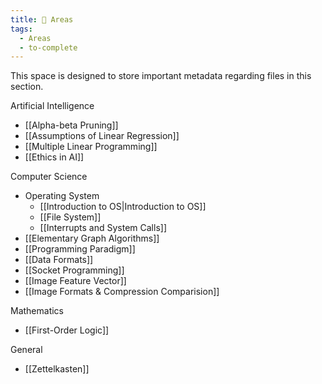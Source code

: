 ```yaml
---
title: 🔭 Areas
tags:
  - Areas
  - to-complete
---
```

This space is designed to store important metadata regarding files in this section. 

Artificial Intelligence
- [[Alpha-beta Pruning]]
- [[Assumptions of Linear Regression]]
- [[Multiple Linear Programming]]
- [[Ethics in AI]]

Computer Science
- Operating System
	- [[Introduction to OS|Introduction to OS]]
	- [[File System]]
	- [[Interrupts and System Calls]]
- [[Elementary Graph Algorithms]]
- [[Programming Paradigm]]
- [[Data Formats]]
- [[Socket Programming]]
- [[Image Feature Vector]]
- [[Image Formats & Compression Comparision]]

Mathematics
-  [[First-Order Logic]]

General
- [[Zettelkasten]]
